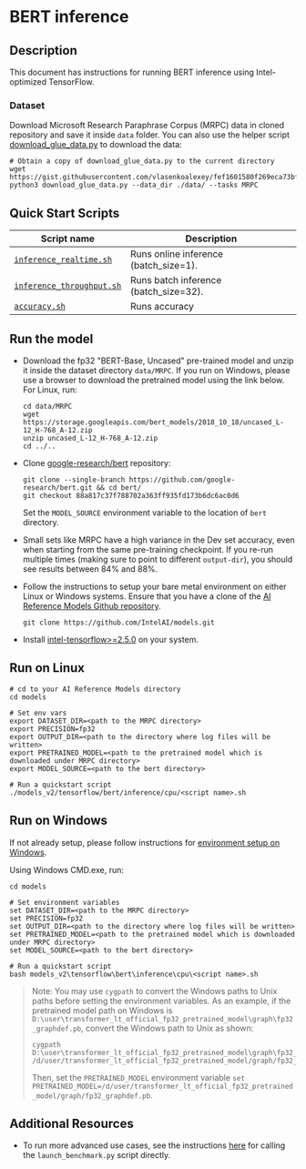 <!--- 0. Title -->
# BERT inference

<!-- 10. Description -->
## Description

This document has instructions for running BERT inference using
Intel-optimized TensorFlow.

<!--- 30. Datasets -->
### Dataset
Download Microsoft Research Paraphrase Corpus (MRPC) data in cloned repository and save it inside `data` folder.
You can also use the helper script [download_glue_data.py](https://gist.github.com/vlasenkoalexey/fef1601580f269eca73bf26a198595f3) to download the data:

   ```
   # Obtain a copy of download_glue_data.py to the current directory
   wget https://gist.githubusercontent.com/vlasenkoalexey/fef1601580f269eca73bf26a198595f3/raw/db67cdf22eb5bd7efe376205e8a95028942e263d/download_glue_data.py
   python3 download_glue_data.py --data_dir ./data/ --tasks MRPC
   ```

<!--- 40. Quick Start Scripts -->
## Quick Start Scripts

| Script name | Description |
|-------------|-------------|
| [`inference_realtime.sh`](/models_v2/tensorflow/bert/inference/cpu/inference_realtime.sh) | Runs online inference (batch_size=1). |
| [`inference_throughput.sh`](/models_v2/tensorflow/bert/inference/cpu/inference_throughput.sh) | Runs batch inference (batch_size=32). |
| [`accuracy.sh`](/models_v2/tensorflow/bert/inference/cpu/accuracy.sh) | Runs accuracy |


## Run the model
* Download the fp32 "BERT-Base, Uncased" pre-trained model and unzip it inside the dataset directory `data/MRPC`.
If you run on Windows, please use a browser to download the pretrained model using the link below. For Linux, run:

   ```
   cd data/MRPC
   wget https://storage.googleapis.com/bert_models/2018_10_18/uncased_L-12_H-768_A-12.zip
   unzip uncased_L-12_H-768_A-12.zip
   cd ../..
   ```

* Clone [google-research/bert](https://github.com/google-research/bert) repository:
   ```
   git clone --single-branch https://github.com/google-research/bert.git && cd bert/
   git checkout 88a817c37f788702a363ff935fd173b6dc6ac0d6
   ```
   Set the `MODEL_SOURCE` environment variable to the location of `bert` directory.

* Small sets like MRPC have a high variance in the Dev set accuracy, even when starting from the same pre-training checkpoint.
  If you re-run multiple times (making sure to point to different `output-dir`), you should see results between 84% and 88%.


* Follow the instructions to setup your bare metal environment on either Linux or Windows systems. Ensure that you have a clone of the [AI Reference Models Github repository](https://github.com/IntelAI/models).
  ```
  git clone https://github.com/IntelAI/models.git
  ```

* Install [intel-tensorflow>=2.5.0](https://pypi.org/project/intel-tensorflow/) on your system.


## Run on Linux
```
# cd to your AI Reference Models directory
cd models

# Set env vars
export DATASET_DIR=<path to the MRPC directory>
export PRECISION=fp32
export OUTPUT_DIR=<path to the directory where log files will be written>
export PRETRAINED_MODEL=<path to the pretrained model which is downloaded under MRPC directory>
export MODEL_SOURCE=<path to the bert directory>

# Run a quickstart script
./models_v2/tensorflow/bert/inference/cpu/<script name>.sh
```

## Run on Windows
If not already setup, please follow instructions for [environment setup on Windows](/docs/general/Windows.md).

Using Windows CMD.exe, run:
```
cd models

# Set environment variables
set DATASET_DIR=<path to the MRPC directory>
set PRECISION=fp32
set OUTPUT_DIR=<path to the directory where log files will be written>
set PRETRAINED_MODEL=<path to the pretrained model which is downloaded under MRPC directory>
set MODEL_SOURCE=<path to the bert directory>

# Run a quickstart script
bash models_v2\tensorflow\bert\inference\cpu\<script name>.sh
```

> Note: You may use `cygpath` to convert the Windows paths to Unix paths before setting the environment variables.
As an example, if the pretrained model path on Windows is `D:\user\transformer_lt_official_fp32_pretrained_model\graph\fp32_graphdef.pb`, convert the Windows path to Unix as shown:
> ```
> cygpath D:\user\transformer_lt_official_fp32_pretrained_model\graph\fp32_graphdef.pb
> /d/user/transformer_lt_official_fp32_pretrained_model/graph/fp32_graphdef.pb
>```
>Then, set the `PRETRAINED_MODEL` environment variable `set PRETRAINED_MODEL=/d/user/transformer_lt_official_fp32_pretrained_model/graph/fp32_graphdef.pb`.

## Additional Resources

* To run more advanced use cases, see the instructions [here](fp32/Advanced.md)
  for calling the `launch_benchmark.py` script directly.
